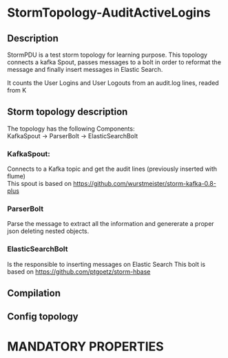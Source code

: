 # StormTopology-AuditActiveLogins

## Description

StormPDU is a test storm topology for learning purpose. This topology connects a kafka Spout, passes messages to a bolt in order to reformat the message and finally insert messages in  Elastic Search.

It counts the User Logins and User Logouts from an audit.log lines, readed from K

## Storm topology description

The topology has the following Components:  
  KafkaSpout -> ParserBolt -> ElasticSearchBolt
  
### KafkaSpout: 
Connects to a Kafka topic and get the audit lines (previously inserted with flume)  
This spout is based on https://github.com/wurstmeister/storm-kafka-0.8-plus

### ParserBolt
Parse the message to extract all the information and genererate a proper json deleting nested objects.

### ElasticSearchBolt
Is the responsible to inserting messages on Elastic Search
This bolt is based on https://github.com/ptgoetz/storm-hbase
  
## Compilation
  
## Config topology
# MANDATORY PROPERTIES

  

